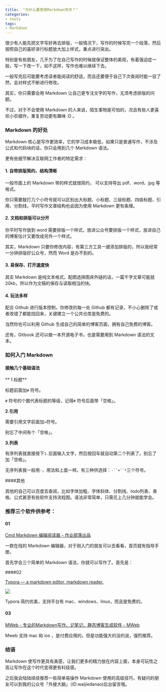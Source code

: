 ```yaml
---
title:  "为什么要使用Markdown写作？"
categories:
- tools
tags:
- Markdown
---
```


很少有人能先把文字写好再去排版，一般情况下，写作的时候写完一个段落，然后按照自己的喜好进行标题放大加上样式，重点进行突出。

特别是有些朋友，几乎为了在自己写作的时候就保证整体的美观，有着强迫症一般，写一下改一下，如不这样，写作也难以继续下去。

一般写完后可能要考虑读者能阅读的舒适，而且还要便于自己下次查阅时能一目了然，会对样式不断进行修改。

其实，你只需要会用 Markdown 让自己更专注文字的写作，无须考虑排版的问题。

不过，对于不会使用 Markdown 的人来说，陌生事物是可怕的，况且有些人更喜欢小农细作，重复劳动更有趣味 :D 。

### Markdown 的好处
Markdown 核心是写作更效率，它的学习成本极低，如果只是普通写作，不涉及公式和代码块的话，你只会用到几个 Markdown 语法。

更有些细节解决互联网工作者的特定需求：

#### 1. 自带排版简约、结构清晰

一般市面上的 Markdown 带的样式就很简约，
可以支持导出 pdf、word、jpg 等格式。

你只需要敲打几个小符号就可以区别出大标题、小标题、三级标题、四级标题、引用、分割线，平时写作文章结构也会因为使用 Markdown 更有条理。


#### 2. 文档和排版可以分开

你平时写作放到 word 需要排版一个样式，放进公众号要排版一个样式，放进自己的博客估计又要改成另外一个样式。

其实，Markdown 只要你修改内容，有第三方工具一键添加排版的，所以我经常一分钟排版好公众号，然而 Word 是办不到的。

#### 3. 易保存、打开速度快

其实 Markdown 是纯文本格式，配图选择图床外链的话，一篇千字文章可能就 20kb，所以作为文稿的保存与读取相当的快。

#### 4. 玩法多样

配合 Github 进行版本控制，你修改的每一处 Github 都有记录，不小心删除了或者改错了都能找回来，关键建立一个公共仓库是免费的。

当然你也可以利用 Github 生成自己的简单的博客页面，拥有自己免费的博客。

还有，Gitbook 还可以做一本开源电子书，也是需要用到 Markdown 语法的文本。

### 如何入门 Markdown

#### 接触几个基础语法

** 1.标题**

标题前面加`#` 符号。

`#` 符号的个数代表标题的等级，记得`#` 符号后面带「空格」。

 **2.引用**

需要引用文字前面加`>`符号。

别忘了中间有个「空格」。

 **3.列表**

有序列表就直接按下`1.`后面输入文字，然后按回车就自动第二个列表了。别忘了加「空格」。

无序列表我一般用`-`，用法和上面一样。有三种供选择：`-``+``*`三个符号。

####其他

其他的自己可以百度去查阅，比如字体加粗、字体斜体、分割线、todo列表、表格、公式甚至有些软件支持流程图。语法非常简单，只需花上几分钟就能学会。

### 推荐三个软件供参考：

#### 01

[Cmd Markdown 编辑阅读器 - 作业部落出品](https://www.zybuluo.com/mdeditor)

一款在线的 Markdown 编辑器，对于刚入门的朋友可以去看看，首页就有指导手册。

首先学会三个简单的 Markdown 语法，你就可以写作了。首先是：

####02

[Typora — a markdown editor, markdown reader.](https://www.typora.io/)

![](https://cdn.yan100.top/15378529274551.jpg)

Typora 简约优美，支持平台有 mac、windows、linux，而且是免费的。

#### 03

[MWeb - 专业的Markdown写作、记笔记、静态博客生成软件 - MWeb](https://zh.mweb.im/)

Mweb 支持 mac 和 ios ，是付费应用的，但是功能强大的没的说，强烈推荐。


### 结语

Markdown 使写作更具有美感，让我们更多的精力放在内容上面，本身可玩性之高让写作在这个时代变得更有科技感。

之后我会陆陆续续推荐一些简单易操作 Markdown 使用的高级技巧，有疑问的朋友可以到我的公众号「外接大脑」（ID:waijiedanao)后台留言哦。





